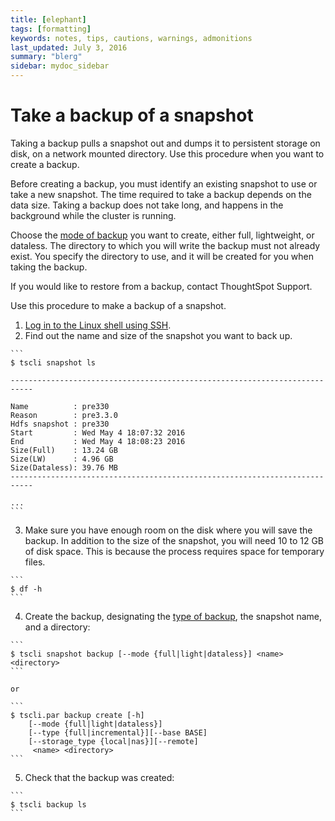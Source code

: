 ```yaml
---
title: [elephant]
tags: [formatting]
keywords: notes, tips, cautions, warnings, admonitions
last_updated: July 3, 2016
summary: "blerg"
sidebar: mydoc_sidebar
---
```

# Take a backup of a snapshot

Taking a backup pulls a snapshot out and dumps it to persistent storage on disk, on a network mounted directory. Use this procedure when you want to create a backup.

Before creating a backup, you must identify an existing snapshot to use or take a new snapshot. The time required to take a backup depends on the data size. Taking a backup does not take long, and happens in the background while the cluster is running.

Choose the [mode of backup](backups_and_snapshots.html#) you want to create, either full, lightweight, or dataless. The directory to which you will write the backup must not already exist. You specify the directory to use, and it will be created for you when taking the backup.

If you would like to restore from a backup, contact ThoughtSpot Support.

Use this procedure to make a backup of a snapshot.

1.   [Log in to the Linux shell using SSH](../setup/login_console.html#). 
2.   Find out the name and size of the snapshot you want to back up. 

    ```
    $ tscli snapshot ls
    
    ---------------------------------------------------------------------------
    
    Name          : pre330
    Reason        : pre3.3.0
    Hdfs snapshot : pre330
    Start         : Wed May 4 18:07:32 2016
    End           : Wed May 4 18:08:23 2016
    Size(Full)    : 13.24 GB
    Size(LW)      : 4.96 GB
    Size(Dataless): 39.76 MB
    ---------------------------------------------------------------------------
    
    ...
    ```

3.   Make sure you have enough room on the disk where you will save the backup. In addition to the size of the snapshot, you will need 10 to 12 GB of disk space. This is because the process requires space for temporary files. 

    ```
    $ df -h
    ```

4.   Create the backup, designating the [type of backup](backups_and_snapshots.html#), the snapshot name, and a directory: 

    ```
    $ tscli snapshot backup [--mode {full|light|dataless}] <name> <directory>
    ```

    or

    ```
    $ tscli.par backup create [-h]
        [--mode {full|light|dataless}]
        [--type {full|incremental}][--base BASE]
        [--storage_type {local|nas}][--remote]
         <name> <directory>
    ```

5.   Check that the backup was created: 

    ```
    $ tscli backup ls
    ```


